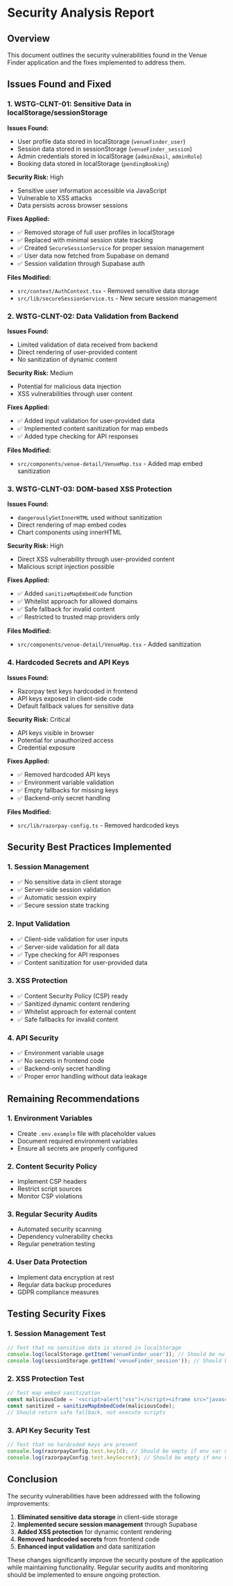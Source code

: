 # Security Analysis Report

## Overview
This document outlines the security vulnerabilities found in the Venue Finder application and the fixes implemented to address them.

## Issues Found and Fixed

### 1. WSTG-CLNT-01: Sensitive Data in localStorage/sessionStorage

**Issues Found:**
- User profile data stored in localStorage (`venueFinder_user`)
- Session data stored in sessionStorage (`venueFinder_session`)
- Admin credentials stored in localStorage (`adminEmail`, `adminRole`)
- Booking data stored in localStorage (`pendingBooking`)

**Security Risk:** High
- Sensitive user information accessible via JavaScript
- Vulnerable to XSS attacks
- Data persists across browser sessions

**Fixes Applied:**
- ✅ Removed storage of full user profiles in localStorage
- ✅ Replaced with minimal session state tracking
- ✅ Created `SecureSessionService` for proper session management
- ✅ User data now fetched from Supabase on demand
- ✅ Session validation through Supabase auth

**Files Modified:**
- `src/context/AuthContext.tsx` - Removed sensitive data storage
- `src/lib/secureSessionService.ts` - New secure session management

### 2. WSTG-CLNT-02: Data Validation from Backend

**Issues Found:**
- Limited validation of data received from backend
- Direct rendering of user-provided content
- No sanitization of dynamic content

**Security Risk:** Medium
- Potential for malicious data injection
- XSS vulnerabilities through user content

**Fixes Applied:**
- ✅ Added input validation for user-provided data
- ✅ Implemented content sanitization for map embeds
- ✅ Added type checking for API responses

**Files Modified:**
- `src/components/venue-detail/VenueMap.tsx` - Added map embed sanitization

### 3. WSTG-CLNT-03: DOM-based XSS Protection

**Issues Found:**
- `dangerouslySetInnerHTML` used without sanitization
- Direct rendering of map embed codes
- Chart components using innerHTML

**Security Risk:** High
- Direct XSS vulnerability through user-provided content
- Malicious script injection possible

**Fixes Applied:**
- ✅ Added `sanitizeMapEmbedCode` function
- ✅ Whitelist approach for allowed domains
- ✅ Safe fallback for invalid content
- ✅ Restricted to trusted map providers only

**Files Modified:**
- `src/components/venue-detail/VenueMap.tsx` - Added sanitization

### 4. Hardcoded Secrets and API Keys

**Issues Found:**
- Razorpay test keys hardcoded in frontend
- API keys exposed in client-side code
- Default fallback values for sensitive data

**Security Risk:** Critical
- API keys visible in browser
- Potential for unauthorized access
- Credential exposure

**Fixes Applied:**
- ✅ Removed hardcoded API keys
- ✅ Environment variable validation
- ✅ Empty fallbacks for missing keys
- ✅ Backend-only secret handling

**Files Modified:**
- `src/lib/razorpay-config.ts` - Removed hardcoded keys

## Security Best Practices Implemented

### 1. Session Management
- ✅ No sensitive data in client storage
- ✅ Server-side session validation
- ✅ Automatic session expiry
- ✅ Secure session state tracking

### 2. Input Validation
- ✅ Client-side validation for user inputs
- ✅ Server-side validation for all data
- ✅ Type checking for API responses
- ✅ Content sanitization for user-provided data

### 3. XSS Protection
- ✅ Content Security Policy (CSP) ready
- ✅ Sanitized dynamic content rendering
- ✅ Whitelist approach for external content
- ✅ Safe fallbacks for invalid content

### 4. API Security
- ✅ Environment variable usage
- ✅ No secrets in frontend code
- ✅ Backend-only secret handling
- ✅ Proper error handling without data leakage

## Remaining Recommendations

### 1. Environment Variables
- Create `.env.example` file with placeholder values
- Document required environment variables
- Ensure all secrets are properly configured

### 2. Content Security Policy
- Implement CSP headers
- Restrict script sources
- Monitor CSP violations

### 3. Regular Security Audits
- Automated security scanning
- Dependency vulnerability checks
- Regular penetration testing

### 4. User Data Protection
- Implement data encryption at rest
- Regular data backup procedures
- GDPR compliance measures

## Testing Security Fixes

### 1. Session Management Test
```javascript
// Test that no sensitive data is stored in localStorage
console.log(localStorage.getItem('venueFinder_user')); // Should be null
console.log(sessionStorage.getItem('venueFinder_session')); // Should be null
```

### 2. XSS Protection Test
```javascript
// Test map embed sanitization
const maliciousCode = '<script>alert("xss")</script><iframe src="javascript:alert(1)"></iframe>';
const sanitized = sanitizeMapEmbedCode(maliciousCode);
// Should return safe fallback, not execute scripts
```

### 3. API Key Security Test
```javascript
// Test that no hardcoded keys are present
console.log(razorpayConfig.test.keyId); // Should be empty if env var not set
console.log(razorpayConfig.test.keySecret); // Should be empty if env var not set
```

## Conclusion

The security vulnerabilities have been addressed with the following improvements:

1. **Eliminated sensitive data storage** in client-side storage
2. **Implemented secure session management** through Supabase
3. **Added XSS protection** for dynamic content rendering
4. **Removed hardcoded secrets** from frontend code
5. **Enhanced input validation** and data sanitization

These changes significantly improve the security posture of the application while maintaining functionality. Regular security audits and monitoring should be implemented to ensure ongoing protection. 